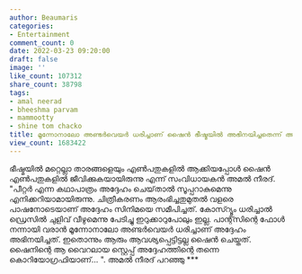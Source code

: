 ```yaml
---
author: Beaumaris
categories:
- Entertainment
comment_count: 0
date: 2022-03-23 09:20:00
draft: false
image: ''
like_count: 107312
share_count: 38798
tags:
- amal neerad
- bheeshma parvam
- mammootty
- shine tom chacko
title: മൂന്നോനാലോ അണ്ടർവെയർ ധരിച്ചാണ് ഷൈൻ ഭീഷ്മയിൽ അഭിനയിച്ചതെന്ന് അമൽനീരദ്‌
view_count: 1683422
---
```


ഭീഷ്മയിൽ മറ്റെല്ലാ താരങ്ങളെയും എൺപതുകളിൽ ആക്കിയപ്പോൾ ഷൈൻ എൺപതുകളിൽ ജീവിക്കുകയായിരുന്നു എന്ന് സംവിധായകൻ അമൽ നീരദ്. "പീറ്റർ എന്ന കഥാപാത്രം അദ്ദേഹം ചെയ്‌താൽ സൂപ്പറാകുമെന്നു എനിക്കറിയാമായിരുന്നു. ചിത്രീകരണം ആരംഭിച്ചതുമുതൽ വളരെ പാഷനോടെയാണ് അദ്ദേഹം സിനിമയെ സമീപിച്ചത്. കോസ്റ്യൂം ധരിച്ചാൽ ഡ്രെസിൽ ചുളിവ് വീഴുമെന്നു പേടിച്ചു ഇറുക്കാറുപോലും ഇല്ല. പാന്റ്സിന്റെ ഫോൾ നന്നായി വരാൻ മൂന്നോനാലോ അണ്ടർവെയർ ധരിച്ചാണ് അദ്ദേഹം അഭിനയിച്ചത്. ഇതൊന്നും ആരും ആവശ്യപ്പെട്ടിട്ടല്ല ഷൈൻ ചെയ്തത്. ഷൈനിന്റെ ആ വൈറലായ സ്റ്റെപ്പ് അദ്ദേഹത്തിന്റെ തന്നെ കൊറിയോഗ്രഫിയാണ്... ". അമൽ നീരദ് പറഞ്ഞു ***